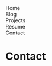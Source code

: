 <script src="https://code.jquery.com/jquery-3.2.1.min.js"></script>
<script src="/assets/js/menu-nav.js"></script>

<div id="site-menu-home" class="site-menu">
  <div id="site-menu-button-containter-home" class="site-menu-button-container"><div id="site-menu-button-home" class="site-menu-button"><span class="site-menu-button-text">Home</span></div></div><div id="site-menu-button-container-blog" class="site-menu-button-container"><div id="site-menu-button-blog" class="site-menu-button"><span class="site-menu-button-text">Blog</span></div></div><div id="site-menu-button-container-projects" class="site-menu-button-container"><div id="site-menu-button-projects" class="site-menu-button"><span class="site-menu-button-text">Projects</span></div></div><div id="site-menu-button-container-resume" class="site-menu-button-container"><div id="site-menu-button-resume" class="site-menu-button"><span class="site-menu-button-text">R&#233;sum&#233;</span></div></div><div id="site-menu-button-container-contact" class="site-menu-button-container"><div id="site-menu-button-contact" class="site-menu-button disabled"><span class="site-menu-button-text">Contact</span></div></div>
</div>

# Contact #
